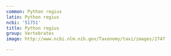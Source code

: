 ```yaml
---
common: Python regius
latin: Python regius
ncbi: '51751'
title: Python regius
group: Vertebrates
image: http://www.ncbi.nlm.nih.gov/Taxonomy/taxi/images/2747

---
```

